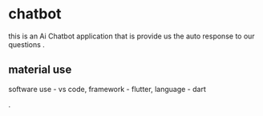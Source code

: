 # chatbot

this is an Ai Chatbot application that is provide us the auto response to our questions .

## material use
software use - vs code,
framework - flutter,
language - dart

.



